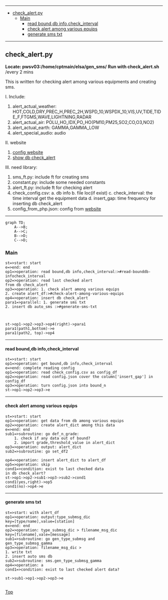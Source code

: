 <!-- @import "[TOC]" {cmd="toc" depthFrom=1 depthTo=6 orderedList=false} -->
<hr>

<!-- code_chunk_output -->

* [check_alert.py](#check_alertpy)
	* [Main](#main)
		* [read bound,db info,check_interval](#read-bounddb-infocheck_interval)
		* [check alert among various equips](#check-alert-among-various-equips)
		* [generate sms txt](#generate-sms-txt)

<!-- /code_chunk_output -->
<hr>
<script src="flowchart.min.js"></script>

## check_alert.py
**Locate: pwsv03:/home/cptmain/elsa/gen_sms/**
**Run with check_alert.sh** /every 2 mins


This is written for checking alert among various equipments and creating sms.

I. Include:
1. alert_actual_weather:
HOT,COLD,DRY,PREC_H,PREC_2H,WSPD_10,WSPDX_10,VIS,UV,TIDE,TIDE_F,FTGMS,WAVE,LIGHTNING,RADAR
2.	alert_actual_air:
POLU_HO_IDX,PO_HO(PM10,PM25,SO2,CO,O3,NO2)
3. alert_actual_earth:
GAMMA,GAMMA_LOW
4. alert_special_audio:
audio


II. website
1. [config website](http://tra007.smg.net:9444/auto-s-m-s/config)
2. [show db check_alert](http://tra007.smg.net:9444/auto-s-m-s/read-sms-db)

III. need library:
1. sms_ft.py: include ft for creating sms
2. constant.py: include some needed constants
3. alert_ft.py: include ft for checking alert
4. check_config.csv:
	a. db info
	b. file loc(if exist)
	c. check_interval: the time interval get the equipment data
	d. insert_gap: time frequency for inserting db check_alert
5. config_from_php.json: config from [website](http://tra007.smg.net:9444/auto-s-m-s/configs)


<hr>

```mermaid
graph TD;
    A-->B;
    A-->C;
    B-->D;
    C-->D;
```

###  Main
```flow
st=>start: start
e=>end: end
op1=>operation: read bound,db info,check_interval:>#read-bounddb-infocheck_interval
op2=>operation: read last checked alert 
from db check_alert
op3=>operation: 1. check alert among various equips 
2. create alert_df:>#check-alert-among-various-equips
op4=>operation: insert db check_alert
para1=>parallel: 1. generate sms txt
2. insert db auto_sms :>#generate-sms-txt



st->op1->op2->op3->op4(right)->para1
para1(path1,bottom)->e
para1(path2, top)->op4
```
<hr>

#### read bound,db info,check_interval
```flow
st=>start: start
op1=>operation: get bound,db info,check_interval
e=>end: complete reading config
op1=>operation: read check_config.csv as config_df
op2=>operation: read config.json cover the column['insert_gap'] in config_df
op3=>operation: turn config.json into bound_n
st->op1->op2->op3->e

```
<hr>

#### check alert among various equips
```flow
st=>start: start
op1=>operation: get data from db among various equips
op2=>operation: create alert_dict among this data
e=>end: end
sub1=>subroutine: go def_n_grade:
    1. check if any data out of bound?
    2. import grade,threshold_value in alert_dict
op3=>operation: output: alert_dict
sub2=>subroutine: go set_df2

op4=>operation: insert alert_dict to alert_df
op5=>operation: skip
cond1=>condition: exist to last checked data
in db check_alert?
st->op1->op2->sub1->op3->sub2->cond1
cond1(yes,right)->op5
cond1(no)->op4->e

```
<hr>

#### generate sms txt
```flow
st=>start: with alert_df
op1=>operation: output:type_submsg_dic
key=[type/name],value=[station]
e=>end: end
op2=>operation: type_submsg_dic > filename_msg_dic
key=[filename],vale=[message]
sub1=>subroutine: go gen_type_submsg and
gen_type_submsg_gamma
op3=>operation: filename_msg_dic > 
1. write txt 
2. insert auto sms db
sub2=>subroutine: sms.gen_type_submsg_gamma
op4=>operation: a
cond1=>condition: exist to last checked alert data?

st->sub1->op1->op2->op3->e


```
[Top](#main)
